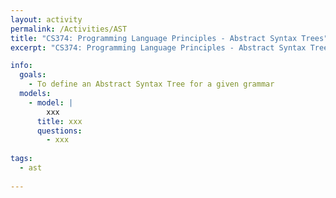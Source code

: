 ```yaml
---
layout: activity
permalink: /Activities/AST
title: "CS374: Programming Language Principles - Abstract Syntax Trees"
excerpt: "CS374: Programming Language Principles - Abstract Syntax Trees"

info: 
  goals: 
    - To define an Abstract Syntax Tree for a given grammar
  models:
    - model: |
        xxx
      title: xxx
      questions:
        - xxx
      
tags:
  - ast
  
---
```


